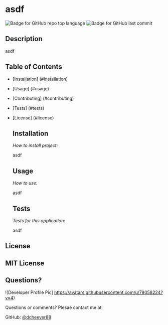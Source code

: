 # asdf
  
  ![Badge for GitHub repo top language](https://img.shields.io/github/languages/top/dcheever88/dfa?style=flat&logo=appveyor) ![Badge for GitHub last commit](https://img.shields.io/github/last-commit/dcheever88/dfa?style=flat&logo=appveyor)
  

  ## Description

  asdf
## Table of Contents
  * [Installation] (#installation)
  * [Usage] (#usage)
  * [Contributing] (#contributing)
  * [Tests] (#tests)
* [License] (#license)
  ## Installation

  *How to install project:*

  asdf
  ## Usage

  *How to use:*

  asdf
  ## Tests

  *Tests for this application:*

  asdf
## License

MIT License
---
## Questions?

![Developer Profile Pic] https://avatars.githubusercontent.com/u/78058224?v=4)

Questions or comments? Plesae contact me at:

GitHub: [@dcheever88](https://api.github.com/users/dcheever88)
